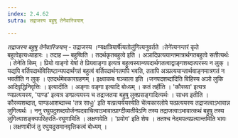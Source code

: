 ```yaml
---
index: 2.4.62
sutra: तद्राजस्य बहुषु तेनैवास्त्रियाम्

---
```

_तद्राजस्य बहुषु तेनैवास्त्रियाम्_ - तद्राजस्य ।ण्यक्षत्रियार्षे॑त्यतोलु॑गित्यनुवर्तते ।तेने॑त्यनन्तरं कृते बहुत्वेइत्यध्याहारः । तदाह — बहुष्विति । तदर्थकृतबहुत्वे इति । अञादिप्रत्ययान्तमात्रार्थगतबहुत्वे सतीत्यर्थः । तेनेति किम्  । प्रियो वाङ्गो येषां ते प्रियवाङ्गा इत्यत्र बहुत्वस्यान्यपदार्थगतत्वाद्वाङ्गशब्दात्परस्य न लुक् । यद्यपि वर्तिपदार्थविसिष्टान्यपदार्थंगतं बहुत्वं वर्तिपदार्थगतमपि भवति, ततापि अञ्प्रत्ययान्तार्थवाङ्गमात्रगतं न भवतीति न लुक् । एतदर्थमेवकारग्रहणम् । इक्ष्वाकबः षञ्चाला इति ।जनपदशब्दा॑दिति विहिस्य अञो लुकि आदिवृद्धिनिवृत्तिः । इत्यादीति । अङ्गाः वङ्गा इत्यादि बोध्यम् । कतं तर्हीति । 'कौरव्या' इत्यत्र ण्यप्रत्ययस्य, 'पाण्ड' इत्यत्र डण्प्रत्ययस्य च तद्राजतया बहुषु लुक्प्रसङ्गादित्यर्थः । साधव इतीति । कौरव्यशब्दात्, पाण्डआशब्दाच्च 'तत्र साधुः' इति यत्प्रत्ययेयस्येति चे॑त्यकारलोपे यत्प्रत्ययस्य तद्राजत्वाऽभावान्न लुगित्यर्थः । ननु रघुयदुशब्दयोर्जनपदवाचित्वाऽभावात्प्राग्दीव्यतीयेऽणि तस्य तद्राजत्वाऽभावात्कथं बहुषु तस्य लुगित्याशङ्क्यपरिहरति-रघूणामिति । लक्षणयेति । 'प्रयोग' इति शेषः । ततश्च नेदमपत्यप्रत्यान्तमिति भावः । लक्षणाबीजं तु रघुयदुसमानवृत्तिकत्वं बोध्यम् ।